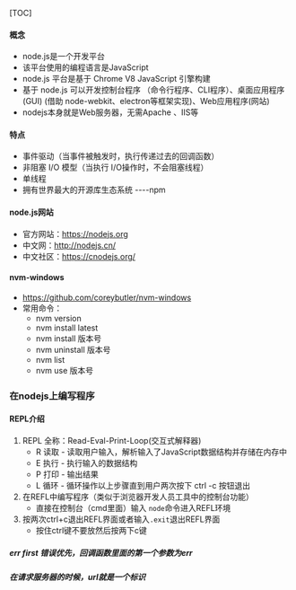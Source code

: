 [TOC]

#### 概念

- node.js是一个开发平台
- 该平台使用的编程语言是JavaScript
- node.js 平台是基于 Chrome V8 JavaScript 引擎构建
- 基于 node.js 可以开发控制台程序 （命令行程序、CLI程序）、桌面应用程序(GUI) (借助 node-webkit、electron等框架实现)、Web应用程序(网站)
- nodejs本身就是Web服务器，无需Apache 、IIS等

#### 特点

- 事件驱动（当事件被触发时，执行传递过去的回调函数）
- 非阻塞 I/O 模型（当执行 I/O操作时，不会阻塞线程）
- 单线程
- 拥有世界最大的开源库生态系统 ----npm

#### node.js网站

- 官方网站：https://nodejs.org
- 中文网：http://nodejs.cn/
- 中文社区：https://cnodejs.org/

#### nvm-windows

- https://github.com/coreybutler/nvm-windows
- 常用命令：
  + nvm version
  + nvm install latest
  + nvm install 版本号
  + nvm uninstall 版本号
  + nvm list
  + nvm use 版本号

### 在nodejs上编写程序

#### REPL介绍

1. REPL 全称：Read-Eval-Print-Loop(交互式解释器)
   - R 读取 - 读取用户输入，解析输入了JavaScript数据结构并存储在内存中
   - E 执行 - 执行输入的数据结构
   - P 打印 - 输出结果
   - L 循环 - 循环操作以上步骤直到用户两次按下 ctrl -c 按钮退出
2. 在REFL中编写程序（类似于浏览器开发人员工具中的控制台功能）
   + 直接在控制台（cmd里面）输入 `node`命令进入REFL环境
3. 按两次ctrl+c退出REFL界面或者输入`.exit`退出REFL界面
   - 按住ctrl键不要放然后按两下c键

##### err first 错误优先，回调函数里面的第一个参数为err

##### 在请求服务器的时候，url就是一个标识





